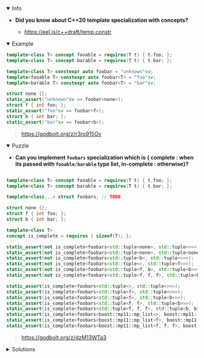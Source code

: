 <details open><summary>Info</summary><p>

* **Did you know about C++20 template specialization with concepts?**

  * https://eel.is/c++draft/temp.constr

</p></details><details open><summary>Example</summary><p>

```cpp
template<class T> concept fooable = requires(T t) { t.foo; };
template<class T> concept barable = requires(T t) { t.bar; };

template<class T> constexpr auto foobar = "unknown"sv;
template<fooable T> constexpr auto foobar<T> = "foo"sv;
template<barable T> constexpr auto foobar<T> = "bar"sv;

struct none {};
static_assert("unknown"sv == foobar<none>);
struct f { int foo; };
static_assert("foo"sv == foobar<f>);
struct b { int bar; };
static_assert("bar"sv == foobar<b>);
```

> https://godbolt.org/z/r3ro915Gv

</p></details><details open><summary>Puzzle</summary><p>

* **Can you implement `foobars` specialization which is
  { complete : when its passed with `fooable/barable` type list, in-complete : otherwise}?**

```cpp

template<class T> concept fooable = requires(T t) { t.foo; };
template<class T> concept barable = requires(T t) { t.bar; };

template<class...> struct foobars; // TODO

struct none {};
struct f { int foo; };
struct b { int bar; };

template<class T>
concept is_complete = requires { sizeof(T); };

static_assert(not is_complete<foobars<std::tuple<none>, std::tuple<>>>);
static_assert(not is_complete<foobars<std::tuple<none>, std::tuple<none>>>);
static_assert(not is_complete<foobars<std::tuple<b>, std::tuple<>>>);
static_assert(not is_complete<foobars<std::tuple<>, std::tuple<f>>>);
static_assert(not is_complete<foobars<std::tuple<f, b>, std::tuple<b>>>);
static_assert(not is_complete<foobars<std::tuple<f, f, f>, std::tuple<b, f, b>>>);

static_assert(is_complete<foobars<std::tuple<>, std::tuple<>>>);
static_assert(is_complete<foobars<std::tuple<f>, std::tuple<>>>);
static_assert(is_complete<foobars<std::tuple<f>, std::tuple<b>>>);
static_assert(is_complete<foobars<std::tuple<f, f>, std::tuple<b>>>);
static_assert(is_complete<foobars<std::tuple<f, f, f>, std::tuple<b, b>>>);
static_assert(is_complete<foobars<boost::mp11::mp_list<>, boost::mp11::mp_list<b>>>);
static_assert(is_complete<foobars<boost::mp11::mp_list<f>, boost::mp11::mp_list<b>>>);
static_assert(is_complete<foobars<boost::mp11::mp_list<f, f, f>, boost::mp11::mp_list<b, b>>>);
```

> https://godbolt.org/z/dzM13WTa3

</p></details><details><summary>Solutions</summary><p>

```c++
template<class...> struct foobars;
template<template <typename...> typename FTL, template <typename ...> typename BTL, 
         fooable... Fs, barable... Bs>
struct foobars<FTL<Fs...>, BTL<Bs...>> {};
```

> https://godbolt.org/z/M9E9ozjT8
